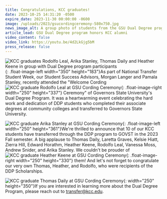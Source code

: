 ```yaml
---
title: Congratulations, KCC graduates!
date: 2023-10-25 14:31:20 -0500
expire_date: 2023-11-30 00:00:00 -0600
image: /uploads/2023/gsucordingceremony-580x750.jpg
news_image_alt: A group photo of students from the GSU Dual Degree program
article_lead: GSU Dual Degree program honors KCC alumni
video_content: false
video_link: https://youtu.be/4d2LkGjg5bM
press_release: false
---
```

![KCC graduates Rodolfo Leal, Arika Stanley, Thomas Daily and Heather Keene in group with Dual Degree program participants](blob:https://app.cloudcannon.com/1131a9e4-f7bc-4ce3-83ae-66b3505a0151 "KCC graduates Rodolfo Leal, Arika Stanley, Thomas Daily and Heather Keene in group with Dual Degree program participants"){: .float-image-left width="350" height="183"}As part of National Transfer Student Week, our Student Success Advisors, Morgan Langer and Pamala Stanley, recently attended the "Welcome Cording![KCC graduate Rodolfo Leal at GSU Cording Ceremony](blob:https://app.cloudcannon.com/96902aca-30f3-40d5-8e64-fc1063b8273b "KCC graduate Rodolfo Leal at GSU Cording Ceremony"){: .float-image-right width="250" height="337"} Ceremony" of Governors State University's Dual Degree Program. It was a heartwarming event celebrating the hard work and dedication of DDP students who completed their associate degrees at community colleges and transferred to Governors State University.

![KCC graduate Arika Stanley at GSU Cording Ceremony](blob:https://app.cloudcannon.com/a45ec30f-6935-46a6-b445-b338e778b712 "KCC graduate Arika Stanley at GSU Cording Ceremony"){: .float-image-left width="250" height="361"}We're thrilled to announce that 10 of our KCC students have transferred through the DDP program to GOVST in the 2023 Fall semester. A big applause to Thomas Daily, Laretta Graves, Kelsie Hiatt, Zierra Hill, Edward Horathm, Heather Keene, Rodolfo Leal, Vanessa Moss, Andrew Snider, and Arika Stanley. We couldn't be prouder of![KCC graduate Heather Keene at GSU Cording Ceremony](blob:https://app.cloudcannon.com/b8b3042c-6937-4b12-9c73-8ab177f97938 "KCC graduate Heather Keene at GSU Cording Ceremony"){: .float-image-right width="250" height="330"} them! And let's not forget to congratulate our very own Thomas, Heather, and Rodolfo, who were recipients of the DDP Scholarships.

![KCC graduate Thomas Daily at GSU Cording Ceremony](blob:https://app.cloudcannon.com/0b2575e9-5c55-42e5-96c8-3b58ce8f6e48 "KCC graduate Thomas Daily at GSU Cording Ceremony"){: width="250" height="350"}If you are interested in learning more about the Dual Degree Program, please reach out to [transfer@kcc.edu](mailto:transfer@kcc.edu).